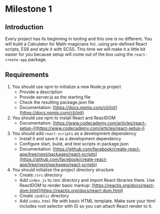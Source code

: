 # Milestone 1

## Introduction
Every project has its beginning in tooling and this one is no different. You will build a Calculator for Math-magicians Inc.
using pre-defined React scripts, ES6 and style it with SCSS. This time we will make it a little bit easier for you because
setup will come out of the box using the `react-create-app` package.

## Requirements

1. You should use npm to initialize a new Node.js project
    - Provide a description
    - Provide server.js as the starting file
    - Check the resulting package.json file
    - Documentation: [https://docs.npmjs.com/cli/init](https://docs.npmjs.com/cli/init)
2. You should use npm to install React and ReactDOM
    - Documentation: [https://www.codecademy.com/articles/react-setup-i](https://www.codecademy.com/articles/react-setup-i)
3. You should add `react-scripts` as a development dependency
    - Install it and save it as a development dependency
    - Configure start, build, and test scripts in package.json
    - Documentation: [https://github.com/facebook/create-react-app/tree/next/packages/react-scripts](https://github.com/facebook/create-react-app/tree/next/packages/react-scripts)
4. You should initialize the project directory structure
    - Create `/src` directory
    - Add `index.js` to /src directory and import React libraries there. Use ReactDOM to render basic markup: [https://reactjs.org/docs/react-dom.html](https://reactjs.org/docs/react-dom.html)
    - Create `/public` directory
    - Add `index.html` file with basic HTML template. Make sure your html includes root selector with ID so you can attach React render to it.
